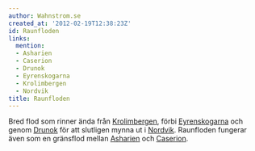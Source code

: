 ```yaml
---
author: Wahnstrom.se
created_at: '2012-02-19T12:38:23Z'
id: Raunfloden
links:
  mention:
  - Asharien
  - Caserion
  - Drunok
  - Eyrenskogarna
  - Krolimbergen
  - Nordvik
title: Raunfloden
---
```


Bred flod som rinner ända från [Krolimbergen], förbi [Eyrenskogarna] och genom [Drunok] för att
slutligen mynna ut i [Nordvik]. Raunfloden fungerar även som en gränsflod mellan [Asharien] och
[Caserion].

  [Krolimbergen]: Krolimbergen
  [Eyrenskogarna]: Eyrenskogarna
  [Drunok]: Drunok
  [Nordvik]: Nordvik
  [Asharien]: Asharien
  [Caserion]: Caserion